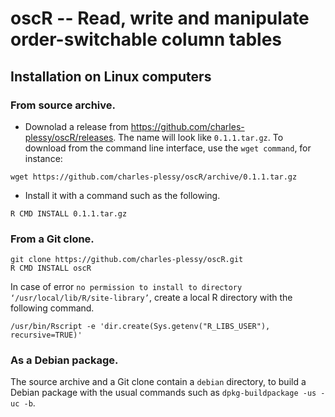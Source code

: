 oscR -- Read, write and manipulate order-switchable column tables
=================================================================

Installation on Linux computers
-------------------------------

### From source archive.

 * Downolad a release from <https://github.com/charles-plessy/oscR/releases>.
   The name will look like `0.1.1.tar.gz`.  To download from the command line
   interface, use the `wget command`, for instance:

```
wget https://github.com/charles-plessy/oscR/archive/0.1.1.tar.gz
```

 * Install it with a command such as the following.

```
R CMD INSTALL 0.1.1.tar.gz
```

### From a Git clone.

```
git clone https://github.com/charles-plessy/oscR.git
R CMD INSTALL oscR
```

In case of error `no permission to install to directory
‘/usr/local/lib/R/site-library’`, create a local R directory with the following
command.

```
/usr/bin/Rscript -e 'dir.create(Sys.getenv("R_LIBS_USER"), recursive=TRUE)'
````

### As a Debian package.

The source archive and a Git clone contain a `debian` directory, to build a
Debian package with the usual commands such as `dpkg-buildpackage -us -uc -b`.
